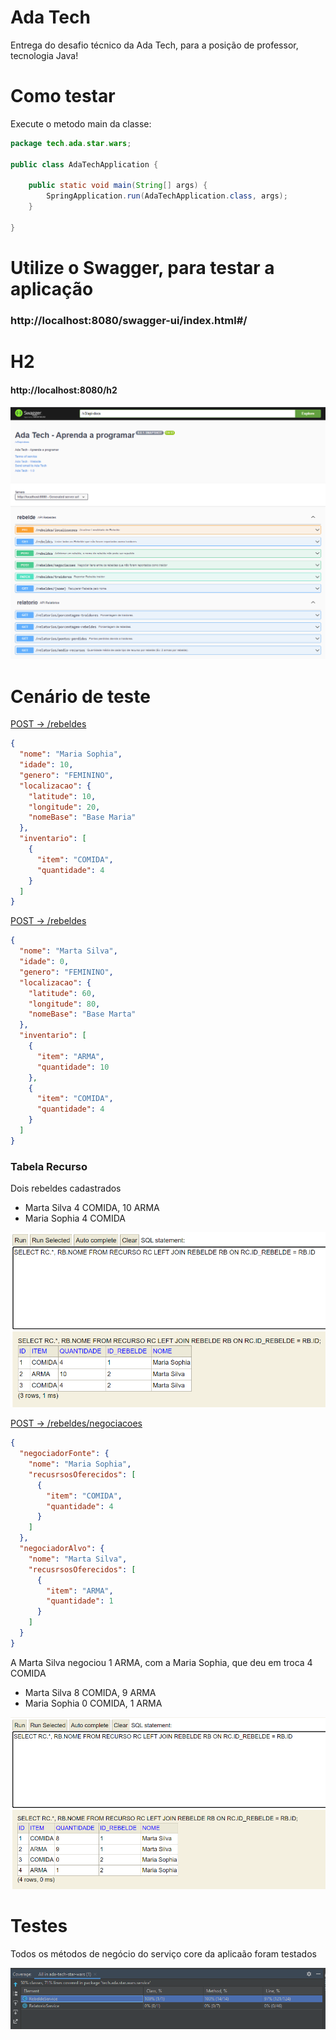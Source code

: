 # Ada Tech
Entrega do desafio técnico da Ada Tech, para a posição de professor, tecnologia Java!

# Como testar

Execute o metodo main da classe:
```java
package tech.ada.star.wars;

public class AdaTechApplication {

    public static void main(String[] args) {
        SpringApplication.run(AdaTechApplication.class, args);
    }

}
```

# Utilize o Swagger, para testar a aplicação
### http://localhost:8080/swagger-ui/index.html#/

# H2
#### http://localhost:8080/h2

![Alt text](doc/swagger.png?raw=true "Swagger")

# Cenário de teste

[POST -> /rebeldes](http://localhost:8080/swagger-ui/index.html#/rebelde/adicionarRebelde)
```json
{
  "nome": "Maria Sophia",
  "idade": 10,
  "genero": "FEMININO",
  "localizacao": {
    "latitude": 10,
    "longitude": 20,
    "nomeBase": "Base Maria"
  },
  "inventario": [
    {
      "item": "COMIDA",
      "quantidade": 4
    }
  ]
}
```

[POST -> /rebeldes](http://localhost:8080/swagger-ui/index.html#/rebelde/adicionarRebelde)
```json
{
  "nome": "Marta Silva",
  "idade": 0,
  "genero": "FEMININO",
  "localizacao": {
    "latitude": 60,
    "longitude": 80,
    "nomeBase": "Base Marta"
  },
  "inventario": [
    {
      "item": "ARMA",
      "quantidade": 10
    },
    {
      "item": "COMIDA",
      "quantidade": 4
    }
  ]
}
```
### Tabela Recurso
Dois rebeldes cadastrados
* Marta Silva 4 COMIDA, 10 ARMA
* Maria Sophia 4 COMIDA

![Alt text](doc/cadastro_rebelde.png?raw=true "Cadastro Rebelde")
  

[POST -> /rebeldes/negociacoes](http://localhost:8080/swagger-ui/index.html#/rebelde/negociarItens)
```json
{
  "negociadorFonte": {
    "nome": "Maria Sophia",
    "recusrsosOferecidos": [
      {
        "item": "COMIDA",
        "quantidade": 4
      }
    ]
  },
  "negociadorAlvo": {
    "nome": "Marta Silva",
    "recusrsosOferecidos": [
      {
        "item": "ARMA",
        "quantidade": 1
      }
    ]
  }
}
```

A Marta Silva negociou 1 ARMA, com a Maria Sophia, que deu em troca 4 COMIDA
* Marta Silva 8 COMIDA, 9 ARMA
* Maria Sophia 0 COMIDA, 1 ARMA

![Alt text](doc/negociacao_recursos.png?raw=true "Cadastro Rebelde")

# Testes
Todos os métodos de negócio do serviço core da aplicaão foram testados

![Alt text](doc/code_coverage.png?raw=true "Configurando token JWT no swagger")

